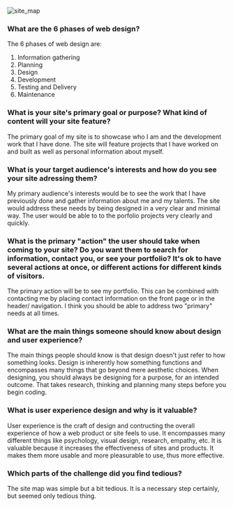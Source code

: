 ![site_map](/imgs/Site-map.png)

### What are the 6 phases of web design?
The 6 phases of web design are:
  1. Information gathering
  2. Planning
  3. Design
  4. Development
  5. Testing and Delivery
  6. Maintenance


### What is your site's primary goal or purpose? What kind of content will your site feature?

The primary goal of my site is to showcase who I am and the development work that I have done. The site will feature projects that I have worked on and built as well as personal information about myself.


### What is your target audience's interests and how do you see your site adressing them?

My primary audience's interests would be to see the work that I have previously done and gather information about me and my talents. The site would address these needs by being designed in a very clear and minimal way. The user would be able to to the porfolio projects very clearly and quickly.


### What is the primary "action" the user should take when coming to your site? Do you want them to search for information, contact you, or see your portfolio? It's ok to have several actions at once, or different actions for different kinds of visitors.

The primary action will be to see my portfolio. This can be combined with contacting me by placing contact information on the front page or in the header/ navigation. I think you should be able to address two "primary" needs at all times.


### What are the main things someone should know about design and user experience?

The main things people should know is that design doesn't just refer to how something looks. Design is inherently how something functions and encompasses many things that go beyond mere aesthetic choices. When designing, you should always be designing for a purpose, for an intended outcome. That takes research, thinking and planning many steps before you begin coding.


### What is user experience design and why is it valuable?

User experience is the craft of design and contructing the overall experience of how a web product or site feels to use. It encompasses many different things like psychology, visual design, research, empathy, etc. It is valuable because it increases the effectiveness of sites and products. It makes them more usable and more pleasurable to use, thus more effective.


### Which parts of the challenge did you find tedious?

The site map was simple but a bit tedious. It is a necessary step certainly, but seemed only tedious thing.

